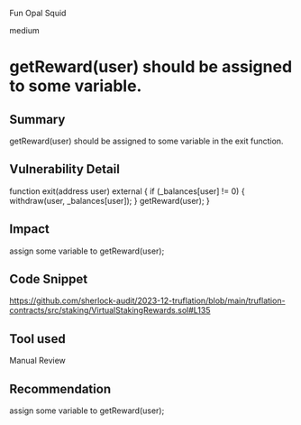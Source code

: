 Fun Opal Squid

medium

# getReward(user) should be assigned to some variable.

## Summary
getReward(user) should be assigned to some variable in the exit function.
## Vulnerability Detail
  function exit(address user) external {
        if (_balances[user] != 0) {
            withdraw(user, _balances[user]);
        }
        getReward(user);
    }
## Impact
assign some variable to   getReward(user);
## Code Snippet
https://github.com/sherlock-audit/2023-12-truflation/blob/main/truflation-contracts/src/staking/VirtualStakingRewards.sol#L135
## Tool used

Manual Review

## Recommendation
assign some variable to   getReward(user);
